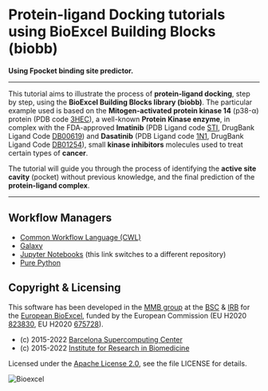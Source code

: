 # Protein-ligand Docking tutorials using BioExcel Building Blocks (biobb)

**Using Fpocket binding site predictor.**

***

This tutorial aims to illustrate the process of **protein-ligand docking**, step by step, using the **BioExcel Building Blocks library (biobb)**. The particular example used is based on the **Mitogen-activated protein kinase 14** (p38-α) protein (PDB code [3HEC](https://www.rcsb.org/structure/3HEC)), a well-known **Protein Kinase enzyme**,
 in complex with the FDA-approved **Imatinib** (PDB Ligand code [STI](https://www.rcsb.org/ligand/STI), DrugBank Ligand Code [DB00619](https://go.drugbank.com/drugs/DB00619)) and **Dasatinib** (PDB Ligand code [1N1](https://www.rcsb.org/ligand/1N1), DrugBank Ligand Code [DB01254](https://go.drugbank.com/drugs/DB01254)), small **kinase inhibitors** molecules used to treat certain types of **cancer**.

The tutorial will guide you through the process of identifying the **active site cavity** (pocket) without previous knowledge, and the final prediction of the **protein-ligand complex**.

***

## Workflow Managers

* [Common Workflow Language (CWL)](cwl)
* [Galaxy](galaxy)
* [Jupyter Notebooks](https://github.com/bioexcel/biobb_wf_virtual-screening) (this link switches to a different repository)
* [Pure Python](python)

## Copyright & Licensing
This software has been developed in the [MMB group](http://mmb.irbbarcelona.org) at the [BSC](http://www.bsc.es/) & [IRB](https://www.irbbarcelona.org/) for the [European BioExcel](http://bioexcel.eu/), funded by the European Commission (EU H2020 [823830](http://cordis.europa.eu/projects/823830), EU H2020 [675728](http://cordis.europa.eu/projects/675728)).

* (c) 2015-2022 [Barcelona Supercomputing Center](https://www.bsc.es/)
* (c) 2015-2022 [Institute for Research in Biomedicine](https://www.irbbarcelona.org/)

Licensed under the
[Apache License 2.0](https://www.apache.org/licenses/LICENSE-2.0), see the file LICENSE for details.

![](https://bioexcel.eu/wp-content/uploads/2019/04/Bioexcell_logo_1080px_transp.png "Bioexcel")